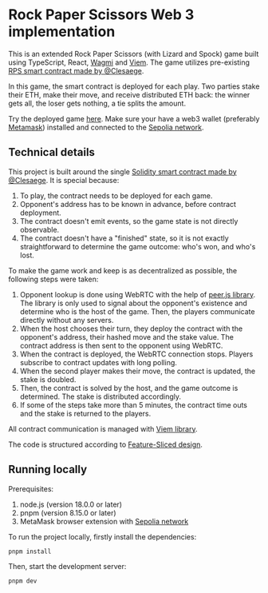 # Rock Paper Scissors Web 3 implementation

This is an extended Rock Paper Scissors (with Lizard and Spock) game built using TypeScript, React, [Wagmi](https://wagmi.sh/) and [Viem](https://viem.sh/). 
The game utilizes pre-existing [RPS smart contract made by @Clesaege](https://github.com/clesaege/RPS/blob/master/RPS.sol). 

In this game, the smart contract is deployed for each play. Two parties stake their ETH, make their move, and receive distributed ETH back: the winner gets all, the loser gets nothing, a tie splits the amount.

Try the deployed game [here](https://rps-web3.vercel.app/). Make sure your have a web3 wallet (preferably [Metamask](https://metamask.io/)) installed and connected to the [Sepolia network](https://moralis.io/how-to-add-the-sepolia-network-to-metamask-full-guide/).

## Technical details

This project is built around the single [Solidity smart contract made by @Clesaege](https://github.com/clesaege/RPS/blob/master/RPS.sol). It is special because:
1. To play, the contract needs to be deployed for each game.
2. Opponent's address has to be known in advance, before contract deployment.
3. The contract doesn't emit events, so the game state is not directly observable.
4. The contract doesn't have a "finished" state, so it is not exactly straightforward to determine the game outcome: who's won, and who's lost.

To make the game work and keep is as decentralized as possible, the following steps were taken:
1. Opponent lookup is done using WebRTC with the help of [peer.js library](https://peerjs.com/). The library is only used to signal about the opponent's existence and determine who is the host of the game. Then, the players communicate directly without any servers. 
2. When the host chooses their turn, they deploy the contract with the opponent's address, their hashed move and the stake value. The contract address is then sent to the opponent using WebRTC.
3. When the contract is deployed, the WebRTC connection stops. Players subscribe to contract updates with long polling.
4. When the second player makes their move, the contract is updated, the stake is doubled.
5. Then, the contract is solved by the host, and the game outcome is determined. The stake is distributed accordingly.
6. If some of the steps take more than 5 minutes, the contract time outs and the stake is returned to the players.

All contract communication is managed with [Viem library](https://viem.sh/).

The code is structured according to [Feature-Sliced design](https://feature-sliced.design/).

## Running locally

Prerequisites:  
1. node.js (version 18.0.0 or later)
2. pnpm (version 8.15.0 or later)
3. MetaMask browser extension with [Sepolia network](https://moralis.io/how-to-add-the-sepolia-network-to-metamask-full-guide/)

To run the project locally, firstly install the dependencies:

```bash
pnpm install
```

Then, start the development server:

```bash
pnpm dev
```
